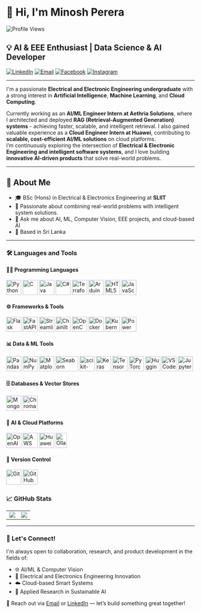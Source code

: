 # 👋 Hi, I'm Minosh Perera

![Profile Views](https://komarev.com/ghpvc/?username=minoshperera&label=Profile%20views&color=0e75b6&style=flat)

## 💡 AI & EEE Enthusiast | Data Science & AI Developer

[![LinkedIn](https://img.shields.io/badge/LinkedIn-Connect-blue?style=for-the-badge&logo=linkedin)](https://linkedin.com/in/minoshperera)
[![Email](https://img.shields.io/badge/Email-Contact-red?style=for-the-badge&logo=gmail)](mailto:sithijaperera3@gmail.com)
[![Facebook](https://img.shields.io/badge/Facebook-Profile-blue?style=for-the-badge&logo=facebook)](https://www.facebook.com/minosh.pereraa)
[![Instagram](https://img.shields.io/badge/Instagram-Profile-e4405f?style=for-the-badge&logo=instagram)](https://www.instagram.com/minosh.perera/)

---

I'm a passionate **Electrical and Electronic Engineering undergraduate** with a strong interest in **Artificial Intelligence**, **Machine Learning**, and **Cloud Computing**.  

Currently working as an **AI/ML Engineer Intern at Aethria Solutions**, where I architected and deployed **RAG (Retrieval-Augmented Generation) systems** - achieving faster, scalable, and intelligent retrieval. I also gained valuable experience as a **Cloud Engineer Intern at Huawei**, contributing to **scalable, cost-efficient AI/ML solutions** on cloud platforms.  
I’m continuously exploring the intersection of **Electrical & Electronic Engineering and intelligent software systems**, and I love building **innovative AI-driven products** that solve real-world problems.  

---

## 🚀 About Me

* 🎓 BSc (Hons) in Electrical & Electronics Engineering at **SLIIT**
* 🤖 Passionate about combining real-world problems with intelligent system solutions.
* 💬 Ask me about AI, ML, Computer Vision, EEE projects, and cloud-based AI
* 📍 Based in Sri Lanka

---

### 🛠️ Languages and Tools

#### 🧑‍💻 Programming Languages

<p align="left">
  <a href="https://www.python.org" target="_blank"><img src="https://cdn.jsdelivr.net/gh/devicons/devicon/icons/python/python-original.svg" alt="Python" width="40" height="40"/></a>
  <a href="#" target="_blank"><img src="https://cdn.jsdelivr.net/gh/devicons/devicon/icons/c/c-original.svg" alt="C" width="40" height="40"/></a>
  <a href="https://www.java.com/" target="_blank"><img src="https://cdn.jsdelivr.net/gh/devicons/devicon/icons/java/java-original.svg" alt="Java" width="40" height="40"/></a>
  <a href="#" target="_blank"><img src="https://cdn.jsdelivr.net/gh/devicons/devicon/icons/csharp/csharp-original.svg" alt="C#" width="40" height="40"/></a>
  <a href="https://www.terraform.io/" target="_blank"><img src="https://cdn.jsdelivr.net/gh/devicons/devicon/icons/terraform/terraform-original.svg" alt="Terraform" width="40" height="40"/></a>
  <a href="https://www.arduino.cc/" target="_blank"><img src="https://cdn.jsdelivr.net/gh/devicons/devicon/icons/arduino/arduino-original.svg" alt="Arduino" width="40" height="40"/></a>
  <a href="https://developer.mozilla.org/en-US/docs/Web/HTML" target="_blank"><img src="https://cdn.jsdelivr.net/gh/devicons/devicon/icons/html5/html5-original.svg" alt="HTML5" width="40" height="40"/></a>
  <a href="https://developer.mozilla.org/en-US/docs/Web/JavaScript" target="_blank"><img src="https://cdn.jsdelivr.net/gh/devicons/devicon/icons/javascript/javascript-original.svg" alt="JavaScript" width="40" height="40"/></a>
</p>

#### ⚙️ Frameworks & Tools

<p align="left">
  <a href="https://flask.palletsprojects.com/" target="_blank"><img src="https://cdn.jsdelivr.net/gh/devicons/devicon/icons/flask/flask-original.svg" alt="Flask" width="40" height="40"/></a>
  <a href="https://fastapi.tiangolo.com/" target="_blank"><img src="https://cdn.jsdelivr.net/gh/devicons/devicon/icons/fastapi/fastapi-original.svg" alt="FastAPI" width="40" height="40"/></a>
  <a href="https://streamlit.io/" target="_blank" rel="noreferrer"><img src="https://user-images.githubusercontent.com/7164864/217935870-c0bc60a3-6fc0-4047-b011-7b4c59488c91.png" alt="Streamlit" width="40" height="40"/></a>
  <a href="https://www.chainlit.io/" target="_blank" rel="noreferrer"><img src="https://www.chainlit.io/favicon.ico" alt="Chainlit" width="40" height="40"/></a>
  <a href="https://opencv.org/" target="_blank"><img src="https://cdn.jsdelivr.net/gh/devicons/devicon/icons/opencv/opencv-original.svg" alt="OpenCV" width="40" height="40"/></a>
  <a href="https://www.docker.com/" target="_blank"><img src="https://cdn.jsdelivr.net/gh/devicons/devicon/icons/docker/docker-original.svg" alt="Docker" width="40" height="40"/></a>
  <a href="https://kubernetes.io/" target="_blank"><img src="https://cdn.jsdelivr.net/gh/devicons/devicon/icons/kubernetes/kubernetes-plain.svg" alt="Kubernetes" width="40" height="40"/></a>
  <a href="https://powerbi.microsoft.com/" target="_blank"><img src="https://upload.wikimedia.org/wikipedia/commons/c/cf/New_Power_BI_Logo.svg" alt="Power BI" width="40" height="40"/></a>
</p>

#### 📊 Data & ML Tools

<p align="left">
  <a href="https://pandas.pydata.org/" target="_blank"><img src="https://cdn.jsdelivr.net/gh/devicons/devicon/icons/pandas/pandas-original.svg" alt="Pandas" width="40" height="40"/></a>
  <a href="https://numpy.org/" target="_blank"><img src="https://cdn.jsdelivr.net/gh/devicons/devicon/icons/numpy/numpy-original.svg" alt="NumPy" width="40" height="40"/></a>
  <a href="https://matplotlib.org/" target="_blank"><img src="https://upload.wikimedia.org/wikipedia/commons/8/84/Matplotlib_icon.svg" alt="Matplotlib" width="40" height="40"/></a>
  <a href="https://seaborn.pydata.org/" target="_blank"><img src="https://seaborn.pydata.org/_static/logo-wide-lightbg.svg" alt="Seaborn" width="60" height="40"/></a>
  <a href="https://scikit-learn.org/" target="_blank"><img src="https://upload.wikimedia.org/wikipedia/commons/0/05/Scikit_learn_logo_small.svg" alt="scikit-learn" width="40" height="40"/></a>
  <a href="https://keras.io/" target="_blank"><img src="https://cdn.jsdelivr.net/gh/devicons/devicon/icons/keras/keras-original.svg" alt="Keras" width="40" height="40"/></a>
  <a href="https://www.tensorflow.org/" target="_blank"><img src="https://cdn.jsdelivr.net/gh/devicons/devicon/icons/tensorflow/tensorflow-original.svg" alt="TensorFlow" width="40" height="40"/></a>
  <a href="https://pytorch.org/" target="_blank"><img src="https://cdn.jsdelivr.net/gh/devicons/devicon/icons/pytorch/pytorch-original.svg" alt="PyTorch" width="40" height="40"/></a>
  <a href="https://huggingface.co/" target="_blank"><img src="https://huggingface.co/front/assets/huggingface_logo-noborder.svg" alt="HuggingFace" width="40" height="40"/></a>
  <a href="https://code.visualstudio.com/" target="_blank"><img src="https://cdn.jsdelivr.net/gh/devicons/devicon/icons/vscode/vscode-original.svg" alt="VS Code" width="40" height="40"/></a>
  <a href="https://jupyter.org/" target="_blank"><img src="https://cdn.jsdelivr.net/gh/devicons/devicon/icons/jupyter/jupyter-original.svg" alt="Jupyter" width="40" height="40"/></a>
</p>

#### 🗄️ Databases & Vector Stores

<p align="left">
  <a href="https://www.mongodb.com/" target="_blank"><img src="https://cdn.jsdelivr.net/gh/devicons/devicon/icons/mongodb/mongodb-original.svg" alt="MongoDB" width="40" height="40"/></a>
  <a href="https://www.trychroma.com/" target="_blank"><img src="https://avatars.githubusercontent.com/u/110412940?s=200&v=4" alt="ChromaDB" width="40" height="40"/></a>
</p>

#### 🤖 AI & Cloud Platforms

<p align="left">  
  <a href="https://platform.openai.com/" target="_blank"><img src="https://images.seeklogo.com/logo-png/42/1/open-ai-logo-png_seeklogo-428036.png" alt="OpenAI" width="40" height="40"/></a>
  <a href="https://aws.amazon.com/" target="_blank"><img src="https://upload.wikimedia.org/wikipedia/commons/9/93/Amazon_Web_Services_Logo.svg" alt="AWS" width="40" height="40"/></a>
  <a href="https://www.huaweicloud.com/intl/en-us/" target="_blank" rel="noreferrer"><img src="https://www.huaweicloud.com/favicon.ico" alt="Huawei Cloud" width="40" height="40"/></a>
  <a href="https://ollama.com/" target="_blank"><img src="https://ollama.com/public/ollama.png" alt="Ollama" width="30" height="40"/></a>
</p>

#### 🧹 Version Control

<p align="left">
  <a href="https://git-scm.com/" target="_blank"><img src="https://cdn.jsdelivr.net/gh/devicons/devicon/icons/git/git-original.svg" alt="Git" width="40" height="40"/></a>
  <a href="https://github.com/" target="_blank"><img src="https://cdn.jsdelivr.net/gh/devicons/devicon/icons/github/github-original.svg" alt="GitHub" width="40" height="40"/></a>
</p>

### 📈 GitHub Stats 

<div align="center">
<table>
<tr>
<td align="center">
<img src="https://github-readme-stats.vercel.app/api?username=minoshperera&show_icons=true&theme=radical&count_private=true&include_all_commits=true&cache_seconds=1800" />
</td>
<td align="center">
<img src="https://github-readme-stats.vercel.app/api/top-langs/?username=minoshperera&layout=compact&theme=radical&langs_count=8&cache_seconds=1800" />
</td>
</tr>
</table>
</div>

---

### 📢 Let's Connect!

I'm always open to collaboration, research, and product development in the fields of:

* 🌐 AI/ML & Computer Vision  
* 🔋 Electrical and Electronics Engineering Innovation  
* ☁️ Cloud-based Smart Systems  
* 🧠 Applied Research in Sustainable AI  

📩 Reach out via [Email](mailto:sithijaperera3@gmail.com) or [LinkedIn](https://linkedin.com/in/minoshperera) — let’s build something great together!
